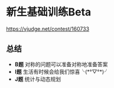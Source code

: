 # 新生基础训练Beta

https://vjudge.net/contest/160733

## 总结

- **B题** 对称的问题可以准备对称地准备答案
- **I题** 生活有时候会给我们惊喜╰(\*°▽°\*)╯
- **J题** 统计与动态规划
